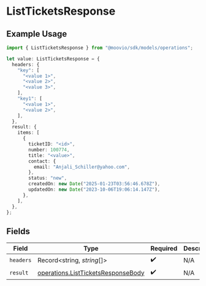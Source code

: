 # ListTicketsResponse

## Example Usage

```typescript
import { ListTicketsResponse } from "@moovio/sdk/models/operations";

let value: ListTicketsResponse = {
  headers: {
    "key": [
      "<value 1>",
      "<value 2>",
      "<value 3>",
    ],
    "key1": [
      "<value 1>",
      "<value 2>",
    ],
  },
  result: {
    items: [
      {
        ticketID: "<id>",
        number: 100774,
        title: "<value>",
        contact: {
          email: "Anjali_Schiller@yahoo.com",
        },
        status: "new",
        createdOn: new Date("2025-01-23T03:56:46.678Z"),
        updatedOn: new Date("2023-10-06T19:06:14.147Z"),
      },
    ],
  },
};
```

## Fields

| Field                                                                                    | Type                                                                                     | Required                                                                                 | Description                                                                              |
| ---------------------------------------------------------------------------------------- | ---------------------------------------------------------------------------------------- | ---------------------------------------------------------------------------------------- | ---------------------------------------------------------------------------------------- |
| `headers`                                                                                | Record<string, *string*[]>                                                               | :heavy_check_mark:                                                                       | N/A                                                                                      |
| `result`                                                                                 | [operations.ListTicketsResponseBody](../../models/operations/listticketsresponsebody.md) | :heavy_check_mark:                                                                       | N/A                                                                                      |